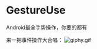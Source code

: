 # GestureUse
Android最全手势操作，你要的都有

来一把事件操作大合唱：
![giphy.gif](http://upload-images.jianshu.io/upload_images/8669504-61b6af3a15c08f2d.gif?imageMogr2/auto-orient/strip%7CimageView2/2/w/1240)
